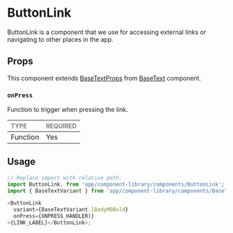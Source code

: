 # ButtonLink

ButtonLink is a component that we use for accessing external links or navigating to other places in the app.

## Props

This component extends [BaseTextProps](../../BaseText/BaseText.types.ts#L32) from [BaseText](../../BaseText) component.

### `onPress`

Function to trigger when pressing the link.

| <span style="color:gray;font-size:14px">TYPE</span> | <span style="color:gray;font-size:14px">REQUIRED</span> |
| :-------------------------------------------------- | :------------------------------------------------------ |
| Function                                            | Yes                                                     |

## Usage

```javascript
// Replace import with relative path.
import ButtonLink, from 'app/component-library/components/ButtonLink';
import { BaseTextVariant } from 'app/component-library/components/BaseText';

<ButtonLink
  variant={BaseTextVariant.lBodyMDBold}
  onPress={ONPRESS_HANDLER)}
>{LINK_LABEL}</ButtonLink>;
```
